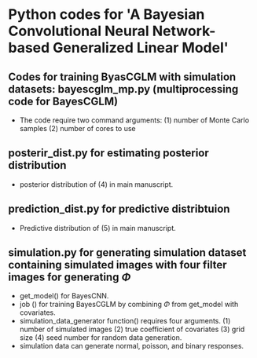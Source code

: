 # Python codes for 'A Bayesian Convolutional Neural Network-based Generalized Linear Model'

## Codes for training ByasCGLM with simulation datasets: bayescglm_mp.py  (multiprocessing code for BayesCGLM)
* The code require two command arguments: (1) number of Monte Carlo samples (2) number of cores to use 
  
## posterir_dist.py for estimating posterior distribution 
* posterior distribution of (4) in main manuscript.
  
## prediction_dist.py for predictive distribtuion 
* Predictive distribution of (5) in main manuscript.

## simulation.py for generating simulation dataset containing simulated images with four filter images for generating $\Phi$
* get_model() for BayesCNN. 
* job () for training BayesCGLM by combining $\Phi$ from get_model with covariates. 
* simulation_data_generator function() requires four arguments. (1) number of simulated images (2) true coefficient of covariates (3) grid size (4) seed number for random data generation.
* simulation data can generate normal, poisson, and binary responses. 

